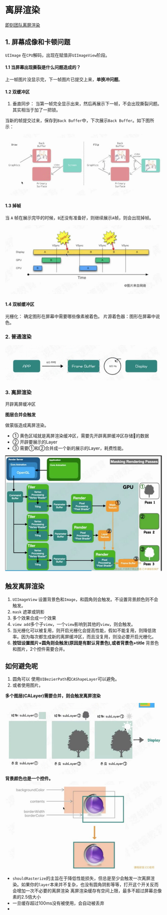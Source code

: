 # 离屏渲染
[即刻团队离屏渲染](https://zhuanlan.zhihu.com/p/72653360)
## 1. 屏幕成像和卡顿问题

`UIImage` 在`CPU`解码，出现在赋值非`UIImageView`阶段。

#### 1.1 当屏幕出现撕裂是什么问题造成的？

 上一帧图片没显示完，下一帧图片已提交上来，**单换冲问题**。
 

#### 1.2 双缓冲区

1. 垂直同步： 当第一帧完全显示出来，然后再展示下一帧，不会出现撕裂问题。其实相当于加了一把锁。

当新的帧提交过来，保存到`Back Buffer`中，下次展示`Back Buffer`。如下图所示：



![-w513](media/16157867887049.jpg)

#### 1.3 掉帧
当 `A` 帧在展示完毕的时候，`B`还没有准备好，则继续展示`A`帧，则会出现掉帧。

![-w445](media/16157869731497.jpg)


#### 1.4 双帧缓冲区

光栅化： 确定图形在屏幕中需要哪些像素被着色。
片源着色器：图形在屏幕中说色。

### 2. 普通渲染
![-w514](media/16157878576215.jpg)

### 3. 离屏渲染

开辟离屏缓冲区

**图层合并会触发**


 做蒙版造成离屏渲染。
 - ① 黄色区域就是离屏渲染缓冲区，需要先开辟离屏缓冲区存储🌲的数据
 - ② 开辟要展示的Layer
 - ③ 需要①和②合并成一个新的展示的Layer，耗费性能。

 
 ![-w449](media/16157880240494.jpg)
 
##  触发离屏渲染
 
 1. `UIImageView` 设置背景色和`Image`，和圆角则会触发。不设置背景颜色则不会触发。
 2. `mask` 遮罩或阴影
 3. 多个效果合成一个效果
 4. `view add`多个子`view`，一个`view`影响到其他的`view`，则会触发。
 5. 当光栅化可以被复用，则开启光栅化会提高性能，假如不能复用，则降低效率。因为每次都生成新的离屏缓冲区，而且没复用，则没必要开启光栅化。
 6. **按钮设置图片+圆角则会触发(原因是有默认背景色),或者背景色+title** 背景色和图片，2个控件需要合并。

## 如何避免呢
1. 圆角可以 使用`UIBezierPath`和`CAShapeLayer`可以避免。
2. 或者使用图片。




 
 
 
 **多个图层(CALayer)需要合并，则会触发离屏渲染**

 
![-w504](media/16157884581044.jpg)
**背景颜色也是一个控件。**
![-w464](media/16157884831811.jpg)


- `shouldRasterize`的主旨在于降低性能损失，但总是至少会触发一次离屏渲染。如果你的`layer`本来并不复杂，也没有圆角阴影等等，打开这个开关反而会增加一次不必要的离屏渲染
离屏渲染缓存有空间上限，最多不超过屏幕总像素的2.5倍大小
- 一旦缓存超过100ms没有被使用，会自动被丢弃
- 